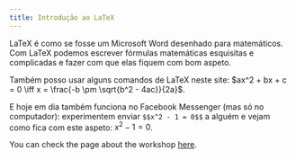 ```yaml
---
title: Introdução ao LaTeX
---
```


LaTeX é como se fosse um Microsoft Word desenhado para matemáticos. Com LaTeX podemos escrever fórmulas matemáticas esquisitas e complicadas e fazer com que elas fiquem com bom aspeto.

Também posso usar alguns comandos de LaTeX neste site: $ax^2 + bx + c = 0 \iff x = \frac{-b \pm \sqrt{b^2 - 4ac}}{2a}$.

E hoje em dia também funciona no Facebook Messenger (mas só no computador): experimentem enviar `$$x^2 - 1 = 0$$` a alguém e vejam como fica com este aspeto: $x^2 - 1 = 0$.
  
You can check the page about the workshop [here](https://mathspp.com/workshops/intro-latex).
